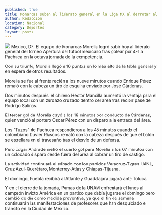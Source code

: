 ```yaml
---
published: true
title: Monarcas suben al liderato general en la Liga MX al derrotar al Pachuca
author: Redacción
location: Nacional
category: Deportes
layout: posts
---
```


![](http://i.imgur.com/eO7cmPcm.jpg)
México, DF. El equipo de Monarcas Morelia logró subir hoy al liderato general del torneo Apertura del fútbol mexicano tras golear por 4-1 a Pachuca en la octava jornada de la competencia.

Con su triunfo, Morelia llegó a 16 puntos en lo más alto de la tabla general y en espera de otros resultados.

Morelia se fue al frente recién a los nueve minutos cuando Enrique Pérez remató con la cabeza un tiro de esquina enviado por José Cárdenas.

Dos minutos después, el chileno Héctor Mancilla aumentó la ventaja para el equipo local con un zurdazo cruzado dentro del área tras recibir pase de Rodrigo Salinas.

El tercer gol de Morelia cayó a los 18 minutos por conducto de Cárdenas, quien venció al portero Oscar Pérez con un disparo a la entrada del área.

Los "Tuzos" de Pachuca respondieron a los 45 minutos cuando el colombiano Duvier Riascos remató con la cabeza después de que el balón se estrellara en el travesaño tras el desvío de un defensa.

Pero Edgar Andrade metió el cuarto gol para Morelia a los 67 minutos con un colocado disparo desde fuera del área al cobrar un tiro de castigo.

La actividad continuará el sábado con los partidos Veracruz-Tigres UANL, Cruz Azul-Querétaro, Monterrey-Atlas y Chiapas-Tijuana.

El domingo, Puebla recibirá al Atlante y Guadalajara jugará ante Toluca.

Y en el cierre de la jornada, Pumas de la UNAM enfrentará el lunes al campeón invicto América en un partido que debía jugarse el domingo pero cambió de día como medida preventiva, ya que el fin de semana continuarán las manifestaciones de profesores que han desquiciado el tránsito en la Ciudad de México.
